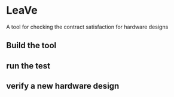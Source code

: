 # LeaVe
A tool for checking the contract satisfaction for hardware designs


## Build the tool


## run the test


## verify a new hardware design